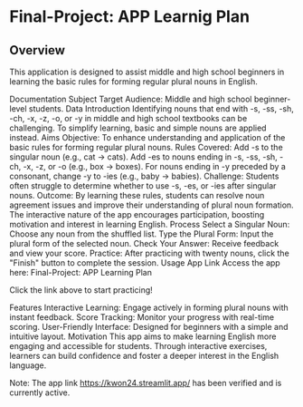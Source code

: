 # Final-Project: APP Learnig Plan

## Overview
This application is designed to assist middle and high school beginners in learning the basic rules for forming regular plural nouns in English.

Documentation
Subject
Target Audience: Middle and high school beginner-level students.
Data Introduction
Identifying nouns that end with -s, -ss, -sh, -ch, -x, -z, -o, or -y in middle and high school textbooks can be challenging.
To simplify learning, basic and simple nouns are applied instead.
Aims
Objective: To enhance understanding and application of the basic rules for forming regular plural nouns.
Rules Covered:
Add -s to the singular noun (e.g., cat → cats).
Add -es to nouns ending in -s, -ss, -sh, -ch, -x, -z, or -o (e.g., box → boxes).
For nouns ending in -y preceded by a consonant, change -y to -ies (e.g., baby → babies).
Challenge: Students often struggle to determine whether to use -s, -es, or -ies after singular nouns.
Outcome:
By learning these rules, students can resolve noun agreement issues and improve their understanding of plural noun formation.
The interactive nature of the app encourages participation, boosting motivation and interest in learning English.
Process
Select a Singular Noun: Choose any noun from the shuffled list.
Type the Plural Form: Input the plural form of the selected noun.
Check Your Answer: Receive feedback and view your score.
Practice: After practicing with twenty nouns, click the "Finish" button to complete the session.
Usage
App Link
Access the app here: Final-Project: APP Learning Plan

Click the link above to start practicing!

Features
Interactive Learning: Engage actively in forming plural nouns with instant feedback.
Score Tracking: Monitor your progress with real-time scoring.
User-Friendly Interface: Designed for beginners with a simple and intuitive layout.
Motivation
This app aims to make learning English more engaging and accessible for students. Through interactive exercises, learners can build confidence and foster a deeper interest in the English language.

Note: The app link https://kwon24.streamlit.app/ has been verified and is currently active.

